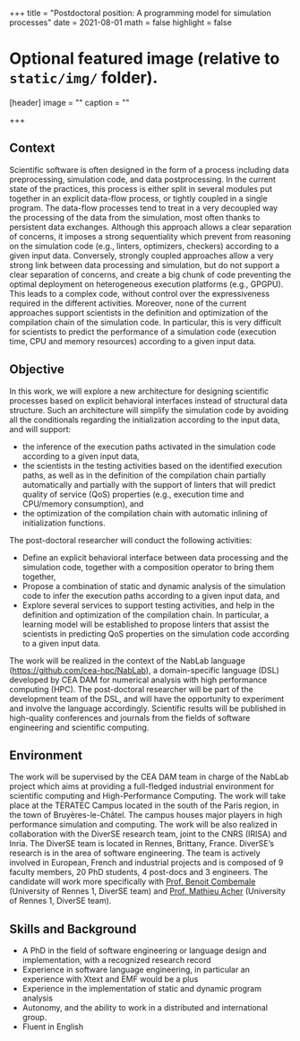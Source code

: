 +++
title = "Postdoctoral position: A programming model for simulation processes"
date = 2021-08-01
math = false
highlight = false

# Optional featured image (relative to `static/img/` folder).
[header]
image = ""
caption = ""

+++

## Context

Scientific software is often designed in the form of a process including data preprocessing, simulation code, and data postprocessing. 
In the current state of the practices, this process is either split in several modules put together in an explicit data-flow process, 
or tightly coupled in a single program. 
The data-flow processes tend to treat in a very decoupled way the processing of the data from the simulation, most often thanks to persistent data exchanges. 
Although this approach allows a clear separation of concerns, 
it imposes a strong sequentiality which prevent from reasoning on the simulation code (e.g., linters, optimizers, checkers) according to a given input data. 
Conversely, strongly coupled approaches allow a very strong link between data processing and simulation, but do not support a clear separation of concerns, 
and create a big chunk of code preventing the optimal deployment on heterogeneous execution platforms (e.g., GPGPU). 
This leads to a complex code, without control over the expressiveness required in the different activities. 
Moreover, none of the current approaches support scientists in the definition and optimization of the compilation chain of the simulation code. 
In particular, this is very difficult for scientists to predict the performance of a simulation code (execution time, CPU and memory resources) according to a given input data. 

## Objective

In this work, we will explore a new architecture for designing scientific processes based on explicit behavioral interfaces instead of structural data structure. Such an architecture will simplify the simulation code by avoiding all the conditionals regarding the initialization according to the input data, and will support:
- the inference of the execution paths activated in the simulation code according to a given input data, 
- the scientists in the testing activities based on the identified execution paths, as well as in the definition of the compilation chain partially automatically and partially with the support of linters that will predict quality of service (QoS) properties (e.g., execution time and CPU/memory consumption), and 
- the optimization of the compilation chain with automatic inlining of initialization functions.

The post-doctoral researcher will conduct the following activities: 
- Define an explicit behavioral interface between data processing and the simulation code, together with a composition operator to bring them together,  
- Propose a combination of static and dynamic analysis of the simulation code to infer the execution paths according to a given input data, and
- Explore several services to support testing activities, and help in the definition and optimization of the compilation chain. In particular, a learning model will be established to propose linters that assist the scientists in predicting QoS properties on the simulation code according to a given input data. 

The work will be realized in the context of the NabLab language (https://github.com/cea-hpc/NabLab), a domain-specific language (DSL) developed by CEA DAM for numerical analysis with high performance computing (HPC). The post-doctoral researcher will be part of the development team of the DSL, and will have the opportunity to experiment and involve the language accordingly. Scientific results will be published in high-quality conferences and journals from the fields of software engineering and scientific computing.


## Environment

The work will be supervised by the CEA DAM team in charge of the NabLab project 
which aims at providing a full-fledged industrial environment for scientific computing and High-Performance Computing. 
The work will take place at the TERATEC Campus located in the south of the Paris region, in the town of Bruyères-le-Châtel. 
The campus houses major players in high performance simulation and computing. 
The work will be also realized in collaboration with the DiverSE research team, joint to the CNRS (IRISA) and Inria. 
The DiverSE team is located in Rennes, Brittany, France. DiverSE’s research is in the area of software engineering. 
The team is actively involved in European, French and industrial projects and is composed of 9 faculty members, 20 PhD students, 4 post-docs and 3 engineers. 
The candidate will work more specifically with [Prof. Benoit Combemale](https://people.irisa.fr/Benoit.Combemale/) (University of Rennes 1, DiverSE team) and [Prof. Mathieu Acher](http://www.mathieuacher.com/) (University of Rennes 1, DiverSE team).

## Skills and Background

- A PhD in the field of software engineering or language design and implementation, with a recognized research record
- Experience in software language engineering, in particular an experience with Xtext and EMF would be a plus
- Experience in the implementation of static and dynamic program analysis
- Autonomy, and the ability to work in a distributed and international group. 
- Fluent in English